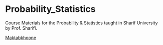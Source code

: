 # Probability_Statistics
Course Materials for the Probability &amp; Statistics taught in Sharif University by Prof. Sharifi.

<a href="https://maktabkhooneh.org/course/%D8%A2%D9%85%D8%A7%D8%B1-%D8%A7%D8%AD%D8%AA%D9%85%D8%A7%D9%84-%D9%85%D9%87%D9%86%D8%AF%D8%B3%DB%8C-mk627/">
  Maktabkhoone
  </a
